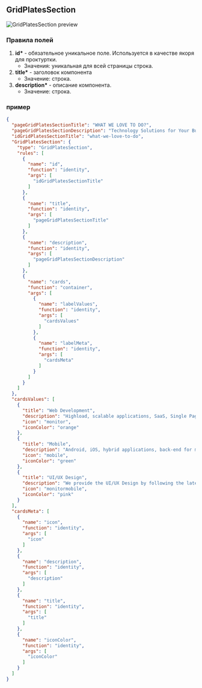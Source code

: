 ## GridPlatesSection

![GridPlatesSection preview](https://i.ibb.co/rx2YfSs/image9.png)

### Правила полей

1. **id\*** - обязательное уникальное поле. Используется в качестве якоря для проктуртки.
   - Значения: уникальная для всей страницы строка.
2. **title\*** - заголовок компонента
   - Значение: строка.
3. **description\*** - описание компонента.
   - Значение: строка.

### пример

```JSON
{
  "pageGridPlatesSectionTitle": "WHAT WE LOVE TO DO?",
  "pageGridPlatesSectionDescription": "Technology Solutions for Your Business",
  "idGridPlatesSectionTitle": "what-we-love-to-do",
  "GridPlatesSection": {
    "type": "GridPlatesSection",
    "rules": [
      {
        "name": "id",
        "function": "identity",
        "args": [
          "idGridPlatesSectionTitle"
        ]
      },
      {
        "name": "title",
        "function": "identity",
        "args": [
          "pageGridPlatesSectionTitle"
        ]
      },
      {
        "name": "description",
        "function": "identity",
        "args": [
          "pageGridPlatesSectionDescription"
        ]
      },
      {
        "name": "cards",
        "function": "container",
        "args": [
          {
            "name": "labelValues",
            "function": "identity",
            "args": [
              "cardsValues"
            ]
          },
          {
            "name": "labelMeta",
            "function": "identity",
            "args": [
              "cardsMeta"
            ]
          }
        ]
      }
    ]
  },
  "cardsValues": [
    {
      "title": "Web Development",
      "description": "Highload, scalable applications, SaaS, Single Page Web Applications, Progressive Web Applications",
      "icon": "monitor",
      "iconColor": "orange"
    },
    {
      "title": "Mobile",
      "description": "Android, iOS, hybrid applications, back-end for mobile apps",
      "icon": "mobile",
      "iconColor": "green"
    },
    {
      "title": "UI/UX Design",
      "description": "We provide the UI/UX Design by following the latest trends of the market",
      "icon": "monitormobile",
      "iconColor": "pink"
    }
  ],
  "cardsMeta": [
    {
      "name": "icon",
      "function": "identity",
      "args": [
        "icon"
      ]
    },
    {
      "name": "description",
      "function": "identity",
      "args": [
        "description"
      ]
    },
    {
      "name": "title",
      "function": "identity",
      "args": [
        "title"
      ]
    },
    {
      "name": "iconColor",
      "function": "identity",
      "args": [
        "iconColor"
      ]
    }
  ]
}
```
